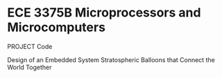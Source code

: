 ﻿# ECE 3375B Microprocessors and Microcomputers
PROJECT Code

Design of an Embedded System
Stratospheric Balloons that Connect the World Together
